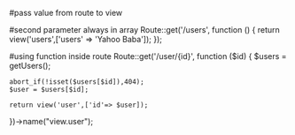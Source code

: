 #pass value from route to view

#second parameter always in array
Route::get('/users', function () {
    return view('users',['users' => 'Yahoo Baba']);
});



#using function inside route
Route::get('/user/{id}', function ($id) {
    $users = getUsers();

    abort_if(!isset($users[$id]),404);
    $user = $users[$id];

    return view('user',['id'=> $user]);
})->name("view.user");
